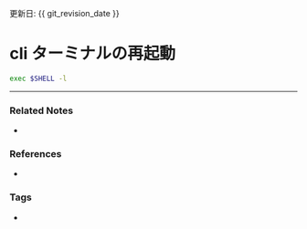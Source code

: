 更新日: {{ git_revision_date }}

# cli ターミナルの再起動
```sh
exec $SHELL -l
```

----
### Related Notes
- 

### References
- 

### Tags
- 